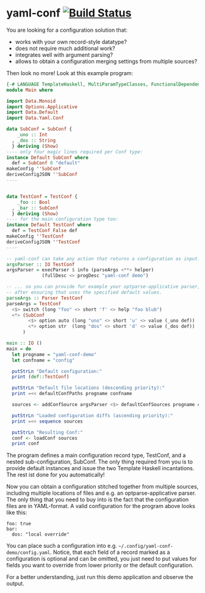 # yaml-conf  [![Build Status](https://travis-ci.org/apirogov/yaml-conf.svg)](https://travis-ci.org/apirogov/yaml-conf)
<!---
[![Hackage version](https://img.shields.io/hackage/v/cairo-canvas.svg?style=flat)](https://hackage.haskell.org/package/cairo-canvas)
-->

You are looking for a configuration solution that:

* works with your own record-style datatype?
* does not require much additional work?
* integrates well with argument parsing?
* allows to obtain a configuration merging settings from multiple sources?

Then look no more! Look at this example program:

```haskell
{-# LANGUAGE TemplateHaskell, MultiParamTypeClasses, FunctionalDependencies #-}
module Main where

import Data.Monoid
import Options.Applicative
import Data.Default
import Data.Yaml.Conf

data SubConf = SubConf {
    _uno :: Int
  , _dos :: String
  } deriving (Show)
---- only four magic lines required per Conf type:
instance Default SubConf where
  def = SubConf 0 "default"
makeConfig ''SubConf
deriveConfigJSON ''SubConf
----


data TestConf = TestConf {
    _foo :: Bool
  , _bar :: SubConf
  } deriving (Show)
---- for the main configuration type too:
instance Default TestConf where
  def = TestConf False def
makeConfig ''TestConf
deriveConfigJSON ''TestConf
----

-- yaml-conf can take any action that returns a configuration as input...
argsParser :: IO TestConf
argsParser = execParser $ info (parseArgs <**> helper)
             (fullDesc <> progDesc "yaml-conf demo")

-- ... so you can provide for example your optparse-applicative parser,
-- after ensuring that uses the specified default values.
parseArgs :: Parser TestConf
parseArgs = TestConf
  <$> switch (long "foo" <> short 'f' <> help "foo blub")
  <*> (SubConf
        <$> option auto (long "uno" <> short 'u' <> value (_uno def))
        <*> option str  (long "dos" <> short 'd' <> value (_dos def))
      )

main :: IO ()
main = do
  let progname = "yaml-conf-demo"
  let confname = "config"

  putStrLn "Default configuration:"
  print (def::TestConf)

  putStrLn "Default file locations (descending priority):"
  print =<< defaultConfPaths progname confname

  sources <- addConfSource argsParser <$> defaultConfSources progname confname

  putStrLn "Loaded configuration diffs (ascending priority):"
  print =<< sequence sources

  putStrLn "Resulting Conf:"
  conf <- loadConf sources
  print conf
```

The program defines a main configuration record type, TestConf,
and a nested sub-configuration, SubConf. The only thing required from you is to
provide default instances and issue the two Template Haskell incantations. The
rest ist done for you automatically!

Now you can obtain a configuration stitched together from multiple sources,
including multiple locations of files and e.g. an optparse-applicative parser. The
only thing that you need to buy into is the fact that the configuration files
are in YAML-format. A valid configuration for the program above looks like this:

```
foo: true
bar:
  dos: "local override"
```

You can place such a configuration into e.g. `~/.config/yaml-conf-demo/config.yaml`.
Notice, that each field of a record marked as a configuration is optional and can be omitted,
you just need to put values for fields you want to override from lower priority
or the default configuration.

For a better understanding, just run this demo application and observe the output.

